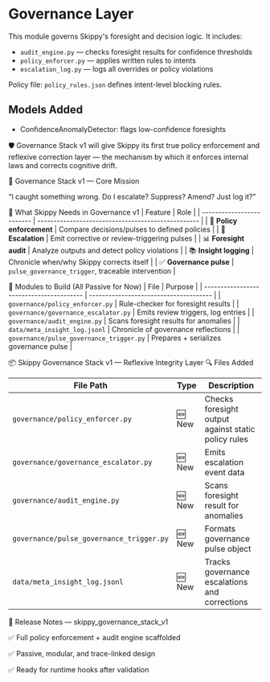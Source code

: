 # Governance Layer

This module governs Skippy's foresight and decision logic. It includes:

- `audit_engine.py` — checks foresight results for confidence thresholds
- `policy_enforcer.py` — applies written rules to intents
- `escalation_log.py` — logs all overrides or policy violations

Policy file: `policy_rules.json` defines intent-level blocking rules.

## Models Added
- ConfidenceAnomalyDetector: flags low-confidence foresights


🛡️ Governance Stack v1 will give Skippy its first true policy enforcement and reflexive correction layer — the mechanism by which it enforces internal laws and corrects cognitive drift.

🧠 Governance Stack v1 — Core Mission

“I caught something wrong. Do I escalate? Suppress? Amend? Just log it?”

🧩 What Skippy Needs in Governance v1
| Feature                   | Role                                               |
| ------------------------- | -------------------------------------------------- |
| 🧾 **Policy enforcement** | Compare decisions/pulses to defined policies       |
| 🚨 **Escalation**         | Emit corrective or review-triggering pulses        |
| 📊 **Foresight audit**    | Analyze outputs and detect policy violations       |
| 📚 **Insight logging**    | Chronicle when/why Skippy corrects itself          |
| ✅ **Governance pulse**    | `pulse_governance_trigger`, traceable intervention |

🔢 Modules to Build (All Passive for Now)
| File                                     | Purpose                                |
| ---------------------------------------- | -------------------------------------- |
| `governance/policy_enforcer.py`          | Rule-checker for foresight results     |
| `governance/governance_escalator.py`     | Emits review triggers, log entries     |
| `governance/audit_engine.py`             | Scans foresight results for anomalies  |
| `data/meta_insight_log.jsonl`            | Chronicle of governance reflections    |
| `governance/pulse_governance_trigger.py` | Prepares + serializes governance pulse |


📦 Skippy Governance Stack v1 — Reflexive Integrity Layer
🔍 Files Added

| File Path                                | Type   | Description                                         |
| ---------------------------------------- | ------ | --------------------------------------------------- |
| `governance/policy_enforcer.py`          | 🆕 New | Checks foresight output against static policy rules |
| `governance/governance_escalator.py`     | 🆕 New | Emits escalation event data                         |
| `governance/audit_engine.py`             | 🆕 New | Scans foresight result for anomalies                |
| `governance/pulse_governance_trigger.py` | 🆕 New | Formats governance pulse object                     |
| `data/meta_insight_log.jsonl`            | 🆕 New | Tracks governance escalations and corrections       |


📝 Release Notes — skippy_governance_stack_v1

✅ Full policy enforcement + audit engine scaffolded

✅ Passive, modular, and trace-linked design

✅ Ready for runtime hooks after validation